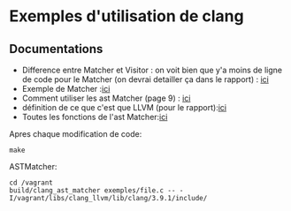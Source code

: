 # Exemples d'utilisation de clang

## Documentations
- Difference entre Matcher et Visitor : on voit bien que y'a moins de ligne de code pour le Matcher (on devrai detailler ça dans le rapport) : [ici](https://eli.thegreenplace.net/2014/07/29/ast-matchers-and-clang-refactoring-tools)
- Exemple de Matcher :[ici](https://github.com/thegameg/cast-matcher)
- Comment utiliser les ast Matcher (page 9) : [ici](https://docs.google.com/document/d/1oTkVLhCdRJUEH1_LDaQdXqe8-aOqT5GLDL9e4MhoFF8/edit#heading=h.sa6jil8n9n6w)
- définition de ce que c'est que LLVM (pour le rapport):[ici](https://www.scriptol.fr/programmation/llvm.php)
- Toutes les fonctions de l'ast Matcher:[ici](http://releases.llvm.org/3.5.0/tools/clang/docs/LibASTMatchersReference.html)

Apres chaque modification de code:

```
make
```

ASTMatcher:
```
cd /vagrant
build/clang_ast_matcher exemples/file.c -- -I/vagrant/libs/clang_llvm/lib/clang/3.9.1/include/
```